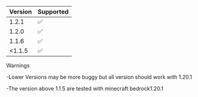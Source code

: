 | Version | Supported          |
| ------- | ------------------ |
|  1.2.1  | :white_check_mark: |
|  1.2.0  | :white_check_mark: |
|  1.1.6  | :white_check_mark: |
| <1.1.5  | :white_check_mark: |

Warnings

-Lower Versions may be more buggy but all version should work with 1.20.1

-The version above 1.1.5 are tested with minecraft bedrock1.20.1
